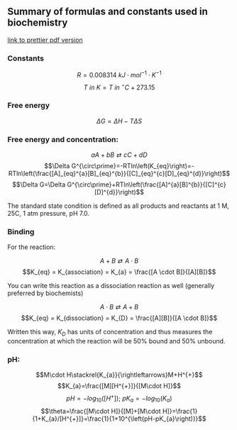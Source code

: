 ## Summary of formulas and constants used in biochemistry

[link to prettier pdf version](https://github.com/harmsm/biochem-formulas/raw/main/formula.pdf)

### Constants

$$R=0.008314\ kJ\cdot mol^{-1}\cdot K^{-1}$$
$$T\ in\ K=T\ in\ ^{\circ}C+273.15$$

### Free energy

$$\Delta G = \Delta H - T \Delta S$$

### Free energy and concentration:

$$aA+bB\rightleftarrows cC+dD$$
$$\Delta G^{\circ\prime}=-RTln\left(K_{eq}\right)=-RTln\left(\frac{[A]_{eq}^{a}[B]_{eq}^{b}}{[C]_{eq}^{c}[D]_{eq}^{d}}\right)$$
$$\Delta G=\Delta G^{\circ\prime}+RTln\left(\frac{[A]^{a}[B]^{b}}{[C]^{c}[D]^{d}}\right)$$

The standard state condition is defined as all products and reactants at 1 M, 25C, 1 atm pressure, pH 7.0.  

### Binding

For the reaction:

$$A + B \rightleftarrows A \cdot B$$
$$K_{eq} = K_{association} = K_{a} = \frac{[A \cdot B]}{[A][B]}$$

You can write this reaction as a dissociation reaction as well (generally preferred by biochemists)

$$A \cdot B \rightleftarrows A + B$$
$$K_{eq} = K_{dissociation} = K_{D} = \frac{[A][B]}{[A \cdot B]}$$

Written this way, $K_{D}$ has units of concentration and thus measures the concentration at which the reaction will be 50% bound and 50% unbound.


### pH:

$$M\cdot H\stackrel{K_{a}}{\rightleftarrows}M+H^{+}$$
$$K_{a}=\frac{[M][H^{+}]}{[M\cdot H]}$$
$$pH=-log_{10}\left([H^{+}]\right);\ pK_{a}=-log_{10}\left(K_{a}\right)$$
$$\theta=\frac{[M\cdot H]}{[M]+[M\cdot H]}=\frac{1}{1+K_{a}/[H^{+}]}=\frac{1}{1+10^{\left(pH-pK_{a}\right)}}$$

